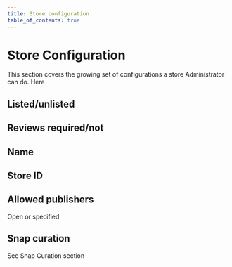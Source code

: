 ```yaml
---
title: Store configuration
table_of_contents: true 
---
```


# Store Configuration

This section covers the growing set of configurations a store Administrator can do. Here

## Listed/unlisted

## Reviews required/not

## Name

## Store ID

## Allowed publishers

Open or specified

## Snap curation

See Snap Curation section
